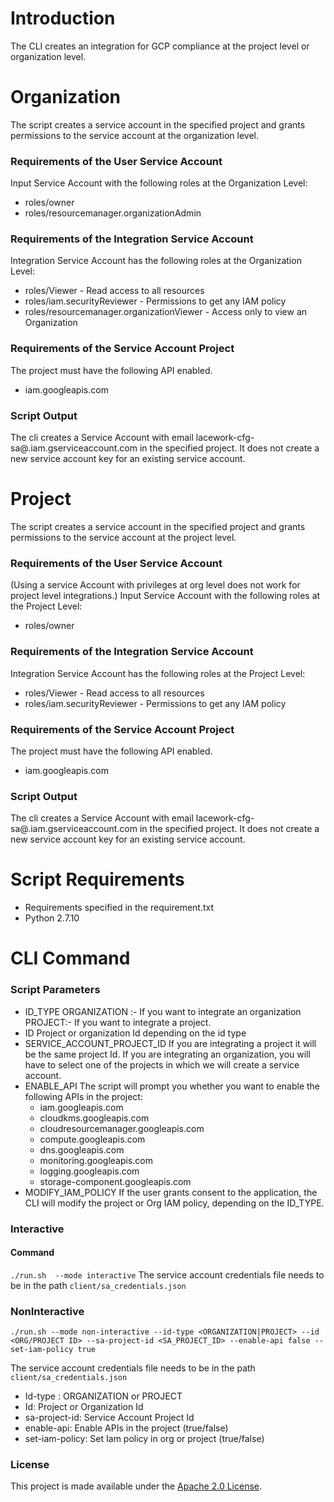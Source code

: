 # Introduction
The CLI creates an integration for GCP compliance at the project level or organization level.
# Organization
The script creates a service account in the specified project and grants permissions to the service account at the organization level.
### Requirements of the User Service Account
Input Service Account with the following roles at the Organization Level:
- roles/owner
- roles/resourcemanager.organizationAdmin
### Requirements of the Integration Service Account
Integration Service Account has the following roles at the Organization Level:
- roles/Viewer - Read access to all resources
- roles/iam.securityReviewer - Permissions to get any IAM policy
- roles/resourcemanager.organizationViewer - Access only to view an Organization
### Requirements of the Service Account Project
The project must have the following API enabled.
- iam.googleapis.com
### Script Output
The cli creates a Service Account with email  lacework-cfg-sa@<projectid>.iam.gserviceaccount.com in the specified project.
It does not create a new service account key for an existing service account.

# Project
The script creates a service account in the specified project and grants permissions to the service account at the project level.
### Requirements of the User Service Account
(Using a service Account with privileges at org level does not work for project level integrations.)
Input Service Account with the following roles at the Project Level:
- roles/owner
### Requirements of the Integration Service Account
Integration Service Account has the following roles at the Project Level:
- roles/Viewer - Read access to all resources
- roles/iam.securityReviewer - Permissions to get any IAM policy
### Requirements of the Service Account Project
The project must have the following API enabled.
- iam.googleapis.com
### Script Output
The cli creates a Service Account with email  lacework-cfg-sa@<projectid>.iam.gserviceaccount.com in the specified project.
It does not create a new service account key for an existing service account.
# Script Requirements
- Requirements specified in the requirement.txt
- Python 2.7.10
# CLI Command
### Script Parameters
- ID_TYPE
    ORGANIZATION :- If you want to integrate an organization
    PROJECT:- If you want to integrate a project.
- ID
    Project or organization Id depending on the id type
- SERVICE_ACCOUNT_PROJECT_ID
    If you are integrating a project it will be the same project Id. If you are integrating an organization, you will have to select one of the projects in which we will create a service account.
- ENABLE_API
    The script will prompt you whether you want to enable the following APIs in the project:
    - iam.googleapis.com
    - cloudkms.googleapis.com
    - cloudresourcemanager.googleapis.com
    - compute.googleapis.com
    - dns.googleapis.com
    - monitoring.googleapis.com
    - logging.googleapis.com
    - storage-component.googleapis.com
- MODIFY_IAM_POLICY
    If the user grants consent to the application, the CLI will modify the project or Org IAM policy, depending on the ID_TYPE.
### Interactive

#### Command
```./run.sh  --mode interactive```
The service account credentials file needs to be in the path ```client/sa_credentials.json```

### NonInteractive

```./run.sh --mode non-interactive --id-type <ORGANIZATION|PROJECT> --id <ORG/PROJECT ID> --sa-project-id <SA_PROJECT_ID> --enable-api false --set-iam-policy true```

The service account credentials file needs to be in the path ```client/sa_credentials.json```
- Id-type : ORGANIZATION or PROJECT
- Id: Project or Organization Id
- sa-project-id: Service Account Project Id
- enable-api: Enable APIs in the project (true/false)
- set-iam-policy: Set Iam policy in org or project (true/false)

### License

This project is made available under the [Apache 2.0 License](https://www.apache.org/licenses/LICENSE-2.0).
